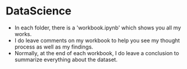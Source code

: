 # DataScience
- In each folder, there is a 'workbook.ipynb' which shows you all my works.
- I do leave comments on my workbook to help you see my thought process as well as my findings.
- Normally, at the end of each workbook, I do leave a conclusion to summarize everything about the dataset.
